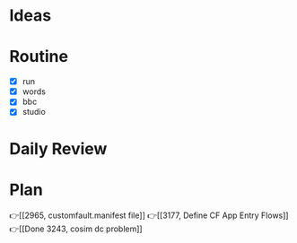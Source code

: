 # Ideas
# Routine
- [x] run
- [x] words
- [x] bbc
- [x] studio
# Daily Review

# Plan
👉[[2965, customfault.manifest file]]
👉[[3177, Define CF App Entry Flows]]
👉[[Done 3243, cosim dc problem]]

